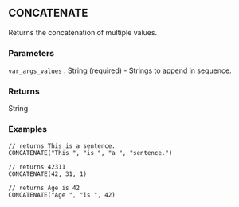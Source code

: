## CONCATENATE

Returns the concatenation of multiple values.

### Parameters
`var_args_values` : String (required) - Strings to append in sequence.

### Returns
String

### Examples
```
// returns This is a sentence.
CONCATENATE("This ", "is ", "a ", "sentence.")
```

```
// returns 42311
CONCATENATE(42, 31, 1)
```

```
// returns Age is 42
CONCATENATE("Age ", "is ", 42)
```